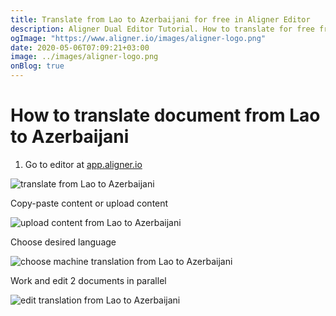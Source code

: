 ```yaml
---
title: Translate from Lao to Azerbaijani for free in Aligner Editor
description: Aligner Dual Editor Tutorial. How to translate for free from Lao to Azerbaijani. Aligner is multilingual document management platform. 
ogImage: "https://www.aligner.io/images/aligner-logo.png"
date: 2020-05-06T07:09:21+03:00
image: ../images/aligner-logo.png
onBlog: true
---
```


# How to translate document from Lao to Azerbaijani

1. Go to editor at [app.aligner.io](https://app.aligner.io "Aligner App web page")

![translate from Lao to Azerbaijani](../aligner-blank-editor.png "translate from Lao to Azerbaijani")

Copy-paste content or upload content

![upload content from Lao to Azerbaijani](../aligner-uploaded-document.png "upload content from Lao to Azerbaijani")

Choose desired language

![choose machine translation from Lao to Azerbaijani](../aligner-language-dropdown.png "choose machine translation from Lao to Azerbaijani")

Work and edit 2 documents in parallel

![edit translation from Lao to Azerbaijani](../aligner-double-sitded-editor.png "edit translation from Lao to Azerbaijani")

